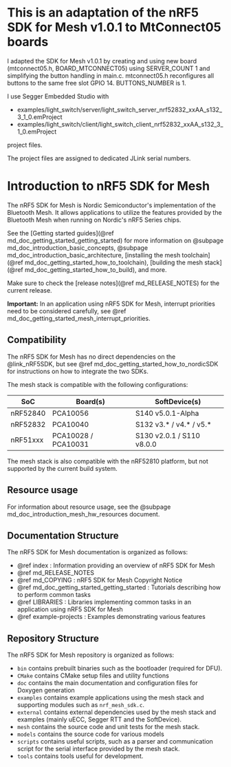 # This is an adaptation of the nRF5 SDK for Mesh v1.0.1 to MtConnect05 boards

I adapted the SDK for Mesh v1.0.1 by creating and using new board (mtconnect05.h, BOARD_MTCONNECT05)
using SERVER_COUNT 1 and simplifying the button handling in main.c.
mtconnect05.h reconfigures all buttons to the same free slot GPIO 14. BUTTONS_NUMBER is 1.

I use Segger Embedded Studio with
* examples/light_switch/server/light_switch_server_nrf52832_xxAA_s132_3_1_0.emProject
* examples/light_switch/client/light_switch_client_nrf52832_xxAA_s132_3_1_0.emProject

project files.

The project files are assigned to dedicated JLink serial numbers.

# Introduction to nRF5 SDK for Mesh

The nRF5 SDK for Mesh is Nordic Semiconductor's implementation of the Bluetooth Mesh. It allows
applications to utilize the features provided by the Bluetooth Mesh when running on Nordic's
nRF5 Series chips.

See the [Getting started guides](@ref md_doc_getting_started_getting_started) for more information
on
@subpage md_doc_introduction_basic_concepts,
@subpage md_doc_introduction_basic_architecture,
[installing the mesh toolchain](@ref md_doc_getting_started_how_to_toolchain),
[building the mesh stack](@ref md_doc_getting_started_how_to_build), and more.

Make sure to check the [release notes](@ref md_RELEASE_NOTES) for the current release.

**Important:**
In an application using nRF5 SDK for Mesh, interrupt priorities need to be considered carefully,
see @ref md_doc_getting_started_mesh_interrupt_priorities.

## Compatibility
The nRF5 SDK for Mesh has no direct dependencies on
the @link_nRF5SDK<!--nRF5 SDK: https://www.nordicsemi.com/eng/Products/Bluetooth-low-energy/nRF5-SDK-->,
but see @ref md_doc_getting_started_how_to_nordicSDK for instructions on how to integrate the two SDKs.

The mesh stack is compatible with the following configurations:

| SoC       | Board(s)            | SoftDevice(s)               |
| --------- | ------------------- | --------------------------- |
| nRF52840  | PCA10056            | S140 v5.0.1-Alpha           |
| nRF52832  | PCA10040            | S132 v3.\* / v4.\* / v5.\*  |
| nRF51xxx  | PCA10028 / PCA10031 | S130 v2.0.1 / S110 v8.0.0   |

The mesh stack is also compatible with the nRF52810 platform, but not supported by the current build system.

## Resource usage
For information about resource usage, see the @subpage md_doc_introduction_mesh_hw_resources document.

## Documentation Structure
The nRF5 SDK for Mesh documentation is organized as follows:
  - @ref index : Information providing an overview of nRF5 SDK for Mesh
  - @ref md_RELEASE_NOTES
  - @ref md_COPYING : nRF5 SDK for Mesh Copyright Notice
  - @ref md_doc_getting_started_getting_started : Tutorials describing how to perform common tasks
  - @ref LIBRARIES : Libraries implementing common tasks in an application using nRF5 SDK for Mesh
  - @ref example-projects : Examples demonstrating various features

## Repository Structure
The nRF5 SDK for Mesh repository is organized as follows:
  - `bin` contains prebuilt binaries such as the bootloader (required for DFU).
  - `CMake` contains CMake setup files and utility functions
  - `doc` contains the main documentation and configuration files for Doxygen generation
  - `examples` contains example applications using the mesh stack and supporting modules such as `nrf_mesh_sdk.c`.
  - `external` contains external dependencies used by the mesh stack and examples (mainly uECC, Segger RTT and the SoftDevice).
  - `mesh` contains the source code and unit tests for the mesh stack.
  - `models` contains the source code for various models
  - `scripts` contains useful scripts, such as a parser and communication script for the serial
  interface provided by the mesh stack.
  - `tools` contains tools useful for development.
